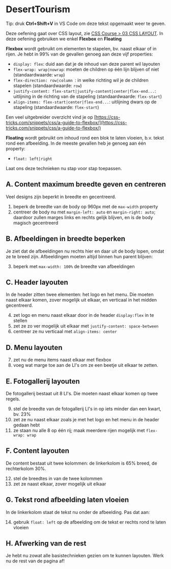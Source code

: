 # DesertTourism

Tip: druk **Ctrl+Shift+V** in VS Code om deze tekst opgemaakt weer te geven.

Deze oefening gaat over CSS layout, zie [CSS Course > 03 CSS LAYOUT](https://rogiervdl.github.io/CSS-course/03_layout.html#/). In deze oefening gebruiken we enkel **Flexbox** en **Floating**

**Flexbox** wordt gebruikt om elementen te stapelen, bv. naast elkaar of in rijen. Je hebt in 99% van de gevallen genoeg aan deze vijf properties:
* `display: flex`: duid aan dat je de inhoud van deze parent wil layouten 
* `flex-wrap: wrap|nowrap`: moeten de children op één lijn blijven of niet (standaardwaarde: `wrap`)
* `flex-direction: row|column `: in welke richting wil je de children stapelen (standaardwaarde: `row`) 
* `justify-content: flex-start|justify-content|center|flex-end...`: uitlijning in de richting van de stapeling (standaardwaarde: `flex-start`) 
* `align-items: flex-start|center|flex-end...`: uitlijning dwars op de stapeling (standaardwaarde: `flex-start`) 

Een veel uitgebreider overzicht vind je op [https://css-tricks.com/snippets/css/a-guide-to-flexbox/](https://css-tricks.com/snippets/css/a-guide-to-flexbox/)

**Floating** wordt gebruikt om inhoud rond een blok te laten vloeien, b.v. tekst rond een afbeelding. In de meeste gevallen heb je genoeg aan één property: 
* `float: left|right` 

Laat ons deze technieken nu stap voor stap toepassen.

## A. Content maximum breedte geven en centreren 

Veel designs zijn beperkt in breedte en gecentreerd. 

1. beperk de breedte van de body op 960px met de `max-width` property 
2. centreer de body nu met `margin-left: auto` en `margin-right: auto`; daardoor zullen marges links en rechts gelijk blijven, en is de body magisch gecentreerd

## B. Afbeeldingen in breedte beperken 

Je ziet dat de afbeeldingen nu rechts hier en daar uit de body lopen, omdat ze te breed zijn. Afbeeldingen moeten altijd binnen hun parent blijven: 

3. beperk met `max-width: 100%` de breedte van afbeeldingen 

## C. Header layouten 

In de header zitten twee elementen: het logo en het menu. Die moeten naast elkaar komen, zover mogelijk uit elkaar, en verticaal in het midden gecentreerd.

4. zet logo en menu naast elkaar door in de header `display:flex` in te stellen
5. zet ze zo ver mogelijk uit elkaar met `justify-content: space-between`
6. centreer ze nu verticaal met `align-items: center`

## D. Menu layouten 

7. zet nu de menu items naast elkaar met flexbox
8. voeg wat marge toe aan de LI's om ze een beetje uit elkaar te zetten.

## E. Fotogallerij layouten 

De fotogallerij bestaat uit 8 LI's. Die moeten naast elkaar komen op twee regels. 

9. stel de breedte van de fotogallerij LI's in op iets minder dan een kwart, bv. 23%
10. zet ze nu naast elkaar zoals je met het logo en het menu in de header gedaan hebt
11. ze staan nu alle 8 op één rij; maak meerdere rijen mogelijk met `flex-wrap: wrap`

## F. Content layouten 

De content bestaat uit twee kolommen: de linkerkolom is 65% breed, de rechterkolom 30%. 

12. stel de breedtes in van de twee kolommen
13. zet ze naast elkaar, zover mogelijk uit elkaar

## G. Tekst rond afbeelding laten vloeien

In de linkerkolom staat de tekst nu onder de afbeelding. Pas dat aan:

14. gebruik `float: left` op de afbeelding om de tekst er rechts rond te laten vloeien

## H. Afwerking van de rest

Je hebt nu zowat alle basistechnieken gezien om te kunnen layouten. Werk nu de rest van de pagina af!





